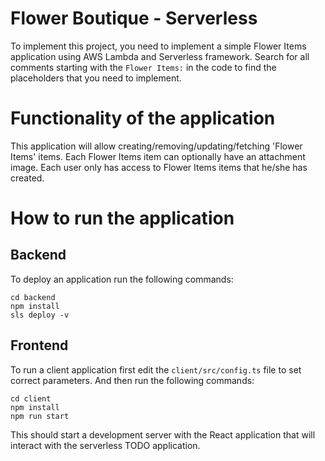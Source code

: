 # Flower Boutique - Serverless

To implement this project, you need to implement a simple Flower Items application using AWS Lambda and Serverless framework. Search for all comments starting with the `Flower Items:` in the code to find the placeholders that you need to implement.

# Functionality of the application

This application will allow creating/removing/updating/fetching 'Flower Items' items. Each Flower Items item can optionally have an attachment image. Each user only has access to Flower Items items that he/she has created.

# How to run the application

## Backend

To deploy an application run the following commands:

```
cd backend
npm install
sls deploy -v
```

## Frontend

To run a client application first edit the `client/src/config.ts` file to set correct parameters. And then run the following commands:

```
cd client
npm install
npm run start
```

This should start a development server with the React application that will interact with the serverless TODO application.


